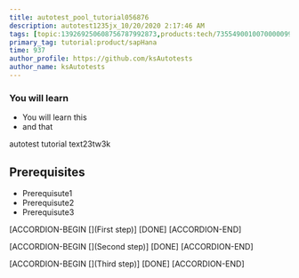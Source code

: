 ```yaml
---
title: autotest_pool_tutorial056876
description: autotest1235jx_10/20/2020 2:17:46 AM
tags: [topic:139269250608756787992873,products:tech/73554900100700000996,tutorial:experience/advanced]
primary_tag: tutorial:product/sapHana
time: 937
author_profile: https://github.com/ksAutotests
author_name: ksAutotests
---
```

### You will learn
- You will learn this
- and that

autotest tutorial text23tw3k

## Prerequisites
- Prerequisute1
- Prerequisute2
- Prerequisute3

[ACCORDION-BEGIN [](First step)]
[DONE]
[ACCORDION-END]

[ACCORDION-BEGIN [](Second step)]
[DONE]
[ACCORDION-END]

[ACCORDION-BEGIN [](Third step)]
[DONE]
[ACCORDION-END]

